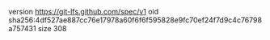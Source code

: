 version https://git-lfs.github.com/spec/v1
oid sha256:4df527ae887cc76e17978a60f6f6f595828e9fc70ef24f7d9c4c76798a757431
size 308
